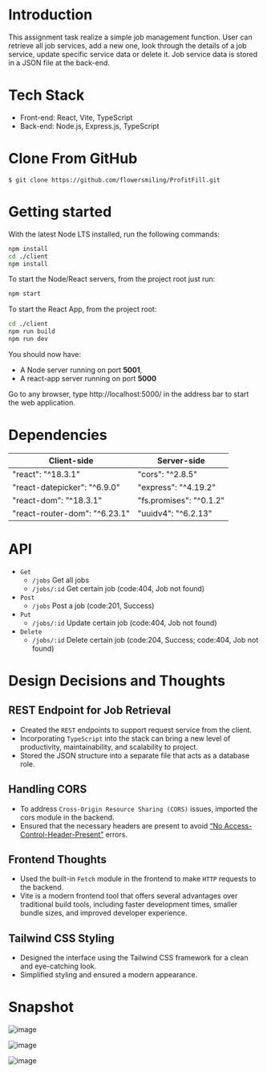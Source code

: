 # Introduction

This assignment task realize a simple job management function. User can retrieve all job services, add a new one, look through the details of a job service, update specific service data or delete it. Job service data is stored in a JSON file at the back-end.

# Tech Stack
- Front-end: React, Vite, TypeScript
- Back-end: Node.js, Express.js, TypeScript

# Clone From GitHub

```terminal
$ git clone https://github.com/flowersmiling/ProfitFill.git
```

# Getting started

With the latest Node LTS installed, run the following commands:

```bash
npm install
cd ./client
npm install
```

To start the Node/React servers, from the project root just run:

```bash
npm start
```

To start the React App, from the project root:

```bash
cd ./client
npm run build
npm run dev
```

You should now have:

- A Node server running on port **5001**,
- A react-app server running on port **5000**

Go to any browser, type http://localhost:5000/ in the address bar to start the web application.

# Dependencies

Client-side | Server-side
--- | ---
"react": "^18.3.1" | "cors": "^2.8.5"
"react-datepicker": "^6.9.0" | "express": "^4.19.2"
"react-dom": "^18.3.1" | "fs.promises": "^0.1.2"
"react-router-dom": "^6.23.1" | "uuidv4": "^6.2.13"

# API
- `Get`
    - `/jobs`  Get all jobs 
    - `/jobs/:id` Get certain job (code:404, Job not found)
- `Post`
    - `/jobs` Post a job (code:201, Success)
- `Put`
    - `/jobs/:id` Update certain job (code:404, Job not found)
- `Delete`
    - `/jobs/:id` Delete certain job (code:204, Success; code:404, Job not found)


# Design Decisions and Thoughts
## REST Endpoint for Job Retrieval

- Created the `REST` endpoints to support request service from the client.
- Incorporating `TypeScript` into the stack can bring a new level of productivity, maintainability, and scalability to project.
- Stored the JSON structure into a separate file that acts as a database role.

## Handling CORS

- To address `Cross-Origin Resource Sharing (CORS)` issues, imported the cors module in the backend.
- Ensured that the necessary headers are present to avoid <ins>“No Access-Control-Header-Present”</ins> errors.

## Frontend Thoughts

- Used the built-in `Fetch` module in the frontend to make `HTTP` requests to the backend.
- Vite is a modern frontend tool that offers several advantages over traditional build tools, including faster development times, smaller bundle sizes, and improved developer experience.

## Tailwind CSS Styling
- Designed the interface using the Tailwind CSS framework for a clean and eye-catching look.
- Simplified styling and ensured a modern appearance.

# Snapshot
![image](https://github.com/flowersmiling/ProfitFill/assets/37680291/7cb17543-198b-4c07-9079-eb622d3e2610)


![image](https://github.com/flowersmiling/ProfitFill/assets/37680291/c457a017-9db9-48a5-b78d-40d293b3c437)


![image](https://github.com/flowersmiling/ProfitFill/assets/37680291/eefd3623-c886-41cc-9f20-2773196964ce)

